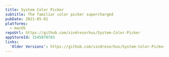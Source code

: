 ```yaml
---
title: System Color Picker
subtitle: The familiar color picker supercharged
pubDate: 2021-05-01
platforms:
  - macOS
repoUrl: https://github.com/sindresorhus/System-Color-Picker
appStoreId: 1545870783
links:
  'Older Versions': https://github.com/sindresorhus/System-Color-Picker#download
---
```

